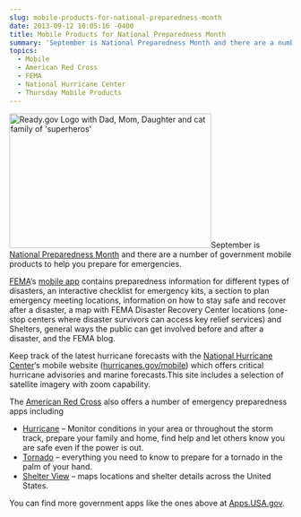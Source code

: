 ```yaml
---
slug: mobile-products-for-national-preparedness-month
date: 2013-09-12 10:05:16 -0400
title: Mobile Products for National Preparedness Month
summary: 'September is National Preparedness Month and there are a number of government mobile products to help you prepare for emergencies. FEMA&#8216;s mobile app contains preparedness information for different types of disasters, an interactive checklist for emergency kits, a section to plan emergency meeting locations, information on how to stay safe and recover after a disaster, a'
topics:
  - Mobile
  - American Red Cross
  - FEMA
  - National Hurricane Center
  - Thursday Mobile Products
---
```


[<img class="alignright  wp-image-120532" alt="Ready.gov Logo with Dad, Mom, Daughter and cat family of 'superheros'" src="https://s3.amazonaws.com/digitalgov/_legacy-img/2013/09/National_Preparedness_Month_2013_YouCanBeTheHero_600px-450x300.jpg" width="360" height="240" />](https://s3.amazonaws.com/digitalgov/_legacy-img/2013/09/National_Preparedness_Month_2013_YouCanBeTheHero_600px.jpg)September is [National Preparedness Month](http://www.ready.gov/) and there are a number of government mobile products to help you prepare for emergencies.

[FEMA](www.fema.gov)&#8216;s [mobile app](http://www.fema.gov/smartphone-app) contains preparedness information for different types of disasters, an interactive checklist for emergency kits, a section to plan emergency meeting locations, information on how to stay safe and recover after a disaster, a map with FEMA Disaster Recovery Center locations (one-stop centers where disaster survivors can access key relief services) and Shelters, general ways the public can get involved before and after a disaster, and the FEMA blog.

Keep track of the latest hurricane forecasts with the [National Hurricane Center](http://www.nhc.noaa.gov/)&#8216;s mobile website ([hurricanes.gov/mobile](http://hurricanes.gov/mobile)) which offers critical hurricane advisories and marine forecasts.This site includes a selection of satellite imagery with zoom capability.

The [American Red Cross](http://www.redcross.org/) also offers a number of emergency preparedness apps including

  * [Hurricane](http://apps.usa.gov/hurricane-by-american-red-cross.shtml) &#8211; Monitor conditions in your area or throughout the storm track, prepare your family and home, find help and let others know you are safe even if the power is out.
  * [Tornado](http://apps.usa.gov/tornado-app.shtml) &#8211; everything you need to know to prepare for a tornado in the palm of your hand.
  * [Shelter View](http://apps.usa.gov/american-red-cross-shelter-view.shtml) &#8211; maps locations and shelter details across the United States.

You can find more government apps like the ones above at [Apps.USA.gov](http://apps.usa.gov/).